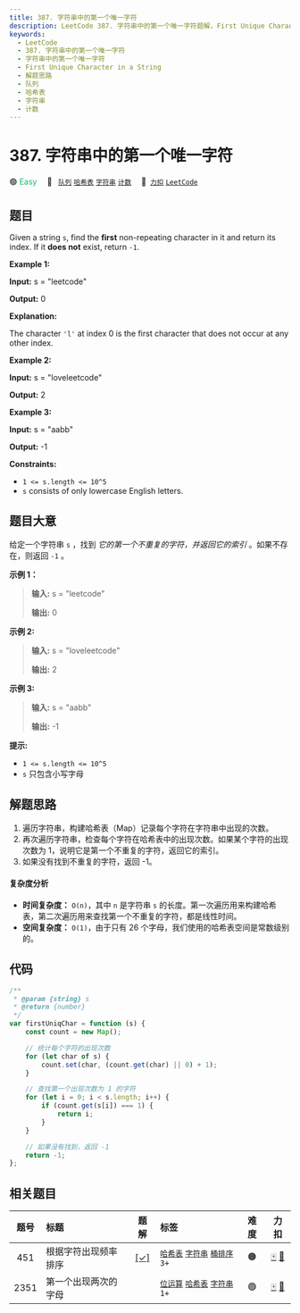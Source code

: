 ```yaml
---
title: 387. 字符串中的第一个唯一字符
description: LeetCode 387. 字符串中的第一个唯一字符题解，First Unique Character in a String，包含解题思路、复杂度分析以及完整的 JavaScript 代码实现。
keywords:
  - LeetCode
  - 387. 字符串中的第一个唯一字符
  - 字符串中的第一个唯一字符
  - First Unique Character in a String
  - 解题思路
  - 队列
  - 哈希表
  - 字符串
  - 计数
---
```


# 387. 字符串中的第一个唯一字符

🟢 <font color=#15bd66>Easy</font>&emsp; 🔖&ensp; [`队列`](/tag/queue.md) [`哈希表`](/tag/hash-table.md) [`字符串`](/tag/string.md) [`计数`](/tag/counting.md)&emsp; 🔗&ensp;[`力扣`](https://leetcode.cn/problems/first-unique-character-in-a-string) [`LeetCode`](https://leetcode.com/problems/first-unique-character-in-a-string)

## 题目

Given a string `s`, find the **first** non-repeating character in it and
return its index. If it **does not** exist, return `-1`.

**Example 1:**

**Input:** s = "leetcode"

**Output:** 0

**Explanation:**

The character `'l'` at index 0 is the first character that does not occur at
any other index.

**Example 2:**

**Input:** s = "loveleetcode"

**Output:** 2

**Example 3:**

**Input:** s = "aabb"

**Output:** -1

**Constraints:**

- `1 <= s.length <= 10^5`
- `s` consists of only lowercase English letters.

## 题目大意

给定一个字符串 `s` ，找到 _它的第一个不重复的字符，并返回它的索引_ 。如果不存在，则返回 `-1` 。

**示例 1：**

> **输入:** s = "leetcode"
>
> **输出:** 0

**示例 2:**

> **输入:** s = "loveleetcode"
>
> **输出:** 2

**示例 3:**

> **输入:** s = "aabb"
>
> **输出:** -1

**提示:**

- `1 <= s.length <= 10^5`
- `s` 只包含小写字母

## 解题思路

1. 遍历字符串，构建哈希表（Map）记录每个字符在字符串中出现的次数。
2. 再次遍历字符串，检查每个字符在哈希表中的出现次数。如果某个字符的出现次数为 1，说明它是第一个不重复的字符，返回它的索引。
3. 如果没有找到不重复的字符，返回 -1。

#### 复杂度分析

- **时间复杂度：** `O(n)`，其中 `n` 是字符串 `s` 的长度。第一次遍历用来构建哈希表，第二次遍历用来查找第一个不重复的字符，都是线性时间。
- **空间复杂度：** `O(1)`，由于只有 26 个字母，我们使用的哈希表空间是常数级别的。

## 代码

```javascript
/**
 * @param {string} s
 * @return {number}
 */
var firstUniqChar = function (s) {
	const count = new Map();

	// 统计每个字符的出现次数
	for (let char of s) {
		count.set(char, (count.get(char) || 0) + 1);
	}

	// 查找第一个出现次数为 1 的字符
	for (let i = 0; i < s.length; i++) {
		if (count.get(s[i]) === 1) {
			return i;
		}
	}

	// 如果没有找到，返回 -1
	return -1;
};
```

## 相关题目

<!-- prettier-ignore -->
| 题号 | 标题 | 题解 | 标签 | 难度 | 力扣 |
| :------: | :------ | :------: | :------ | :------: | :------: |
| 451 | 根据字符出现频率排序 | [[✓]](/problem/0451.md) |  [`哈希表`](/tag/hash-table.md) [`字符串`](/tag/string.md) [`桶排序`](/tag/bucket-sort.md) `3+` | 🟠 | [🀄️](https://leetcode.cn/problems/sort-characters-by-frequency) [🔗](https://leetcode.com/problems/sort-characters-by-frequency) |
| 2351 | 第一个出现两次的字母 |  |  [`位运算`](/tag/bit-manipulation.md) [`哈希表`](/tag/hash-table.md) [`字符串`](/tag/string.md) `1+` | 🟢 | [🀄️](https://leetcode.cn/problems/first-letter-to-appear-twice) [🔗](https://leetcode.com/problems/first-letter-to-appear-twice) |